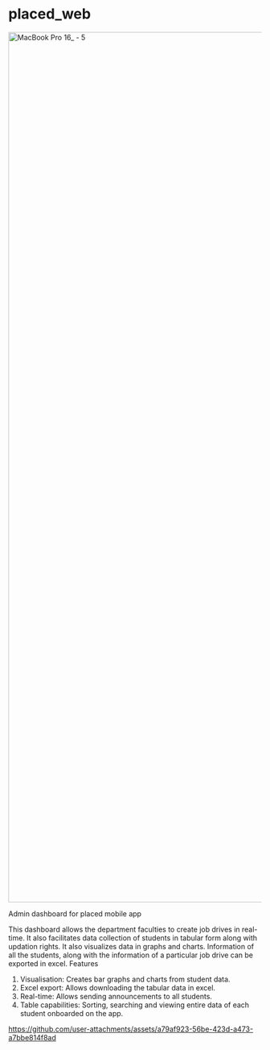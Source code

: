 # placed_web


<img width="1728" alt="MacBook Pro 16_ - 5" src="https://github.com/user-attachments/assets/a5ff7691-5cf7-4b1d-acab-d03617a9ac55" />


Admin dashboard for placed mobile app

This dashboard allows the department faculties to create job drives in real-time. It also facilitates data collection of students in tabular form along with updation rights. It also visualizes data in graphs and charts. Information of all the students, along with the information of a particular job drive can be exported in excel.
Features
1. Visualisation: Creates bar graphs and charts from student data.
2. Excel export: Allows downloading the tabular data in excel.
3. Real-time: Allows sending announcements to all students.
4. Table capabilities: Sorting, searching and viewing entire data of each student onboarded on the app.


https://github.com/user-attachments/assets/a79af923-56be-423d-a473-a7bbe814f8ad
